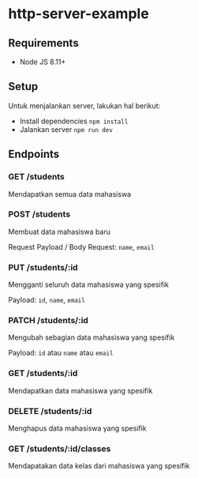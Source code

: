 # http-server-example

## Requirements
- Node JS 8.11+

## Setup

Untuk menjalankan server, lakukan hal berikut:
- Install dependencies `npm install`
- Jalankan server `npm run dev`

## Endpoints

### GET /students

Mendapatkan semua data mahasiswa

### POST /students

Membuat data mahasiswa baru

Request Payload / Body Request: `name`, `email`

### PUT /students/:id

Mengganti seluruh data mahasiswa yang spesifik

Payload: `id`, `name`, `email`

### PATCH /students/:id

Mengubah sebagian data mahasiswa yang spesifik

Payload: `id` atau `name` atau `email`

### GET /students/:id

Mendapatkan data mahasiswa yang spesifik

### DELETE /students/:id

Menghapus data mahasiswa yang spesifik

### GET /students/:id/classes

Mendapatakan data kelas dari mahasiswa yang spesifik
